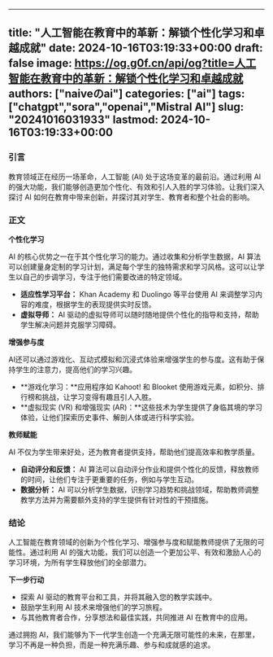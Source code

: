 
---
title: "人工智能在教育中的革新：解锁个性化学习和卓越成就"
date: 2024-10-16T03:19:33+00:00
draft: false
image: https://og.g0f.cn/api/og?title=人工智能在教育中的革新：解锁个性化学习和卓越成就
authors: ["naiveのai"]
categories: ["ai"]
tags: ["chatgpt","sora","openai","Mistral AI"]
slug: "20241016031933"
lastmod: 2024-10-16T03:19:33+00:00
---
### 引言

教育领域正在经历一场革命，人工智能 (AI) 处于这场变革的最前沿。通过利用 AI 的强大功能，我们能够创造更加个性化、有效和引人入胜的学习体验。让我们深入探讨 AI 如何在教育中带来创新，并探讨其对学生、教育者和整个社会的影响。

### 正文

**个性化学习**

AI 的核心优势之一在于其个性化学习的能力。通过收集和分析学生数据，AI 算法可以创建量身定制的学习计划，满足每个学生的独特需求和学习风格。这可以让学生以自己的步调学习，专注于他们需要改进的特定领域。

* **适应性学习平台：** Khan Academy 和 Duolingo 等平台使用 AI 来调整学习内容的难度，根据学生的表现提供实时反馈。
* **虚拟导师：** AI 驱动的虚拟导师可以随时随地提供个性化的指导和支持，帮助学生解决问题并克服学习障碍。

**增强参与度**

AI还可以通过游戏化、互动式模拟和沉浸式体验来增强学生的参与度。这有助于保持学生的注意力，提高他们的学习兴趣。

* **游戏化学习：**应用程序如 Kahoot! 和 Blooket 使用游戏元素，如积分、排行榜和挑战，让学习变得有趣且引人入胜。
* **虚拟现实 (VR) 和增强现实 (AR)：**这些技术为学生提供了身临其境的学习体验，让他们探索历史事件、解剖人体或进行科学实验。

**教师赋能**

AI 不仅为学生带来好处，还为教育者提供支持，帮助他们提高效率和教学质量。

* **自动评分和反馈：** AI 算法可以自动评分作业和提供个性化的反馈，释放教师的时间，让他们专注于更重要的任务，例如与学生互动。
* **数据分析：** AI 可以分析学生数据，识别学习趋势和挑战领域，帮助教师调整教学方法并为需要额外支持的学生提供有针对性的干预措施。

### 结论

人工智能在教育领域的创新为个性化学习、增强参与度和赋能教师提供了无限的可能性。通过利用 AI 的强大功能，我们可以创造一个更加公平、有效和激励人心的学习环境，为所有学生释放他们的全部潜力。

**下一步行动**

* 探索 AI 驱动的教育平台和工具，并将其融入您的教学实践中。
* 鼓励学生利用 AI 技术来增强他们的学习旅程。
* 与其他教育者合作，分享想法和最佳实践，共同推进 AI 在教育中的应用。

通过拥抱 AI，我们能够为下一代学生创造一个充满无限可能性的未来，在那里，学习不再是一种负担，而是一种充满乐趣、参与和成就感的追求。